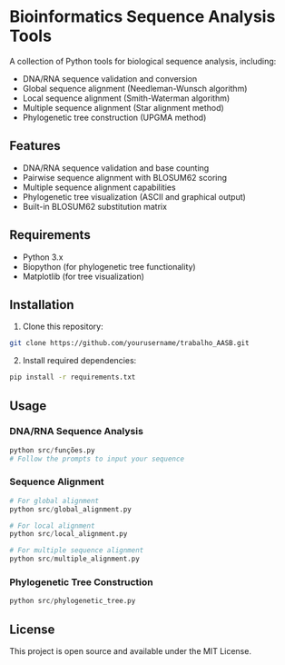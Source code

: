 # Bioinformatics Sequence Analysis Tools

A collection of Python tools for biological sequence analysis, including:

- DNA/RNA sequence validation and conversion
- Global sequence alignment (Needleman-Wunsch algorithm)
- Local sequence alignment (Smith-Waterman algorithm)
- Multiple sequence alignment (Star alignment method)
- Phylogenetic tree construction (UPGMA method)

## Features

- DNA/RNA sequence validation and base counting
- Pairwise sequence alignment with BLOSUM62 scoring
- Multiple sequence alignment capabilities
- Phylogenetic tree visualization (ASCII and graphical output)
- Built-in BLOSUM62 substitution matrix

## Requirements

- Python 3.x
- Biopython (for phylogenetic tree functionality)
- Matplotlib (for tree visualization)

## Installation

1. Clone this repository:
```bash
git clone https://github.com/yourusername/trabalho_AASB.git
```

2. Install required dependencies:
```bash
pip install -r requirements.txt
```

## Usage

### DNA/RNA Sequence Analysis
```python
python src/funções.py
# Follow the prompts to input your sequence
```

### Sequence Alignment
```python
# For global alignment
python src/global_alignment.py

# For local alignment
python src/local_alignment.py

# For multiple sequence alignment
python src/multiple_alignment.py
```

### Phylogenetic Tree Construction
```python
python src/phylogenetic_tree.py
```

## License

This project is open source and available under the MIT License.
